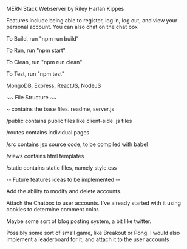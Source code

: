 MERN Stack Webserver by Riley Harlan Kippes

Features include being able to register, log in, log out, and view your personal account.
You can also chat on the chat box

To Build, run "npm run build"

To Run, run "npm start"

To Clean, run "npm run clean"

To Test, run "npm test"

MongoDB, Express, ReactJS, NodeJS

~~ File Structure ~~

~ contains the base files. readme, server.js

/public contains public files like client-side .js files

/routes contains individual pages

/src contains jsx source code, to be compiled with babel

/views contains html templates

/static contains static files, namely style.css

-- Future features ideas to be implemented --

Add the ability to modify and delete accounts. 

Attach the Chatbox to user accounts. I've already started with it using cookies to determine comment color.

Maybe some sort of blog posting system, a bit like twitter. 

Possibly some sort of small game, like Breakout or Pong. I would also implement a leaderboard for it, and attach it to the user accounts
